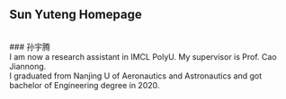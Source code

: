 ## Sun Yuteng Homepage   

<br>
### 孙宇腾  
<br>
I am now a research assistant in IMCL PolyU. My supervisor is Prof. Cao Jiannong.  
<br>
I graduated from Nanjing U of Aeronautics and Astronautics and got bachelor of Engineering degree in 2020.  
